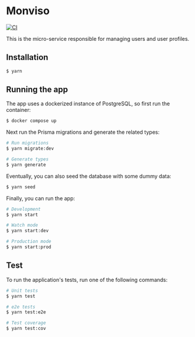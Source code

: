 # Monviso

[![CI](https://github.com/trayl-app/monviso/actions/workflows/ci.yml/badge.svg)](https://github.com/trayl-app/monviso/actions/workflows/ci.yml)

This is the micro-service responsible for managing users and user profiles.

## Installation

```bash
$ yarn
```

## Running the app

The app uses a dockerized instance of PostgreSQL, so first run the container:

```bash
$ docker compose up
```

Next run the Prisma migrations and generate the related types:

```bash
# Run migrations
$ yarn migrate:dev

# Generate types
$ yarn generate
```

Eventually, you can also seed the database with some dummy data:

```bash
$ yarn seed
```

Finally, you can run the app:

```bash
# Development
$ yarn start

# Watch mode
$ yarn start:dev

# Production mode
$ yarn start:prod
```

## Test

To run the application's tests, run one of the following commands:

```bash
# Unit tests
$ yarn test

# e2e tests
$ yarn test:e2e

# Test coverage
$ yarn test:cov
```
